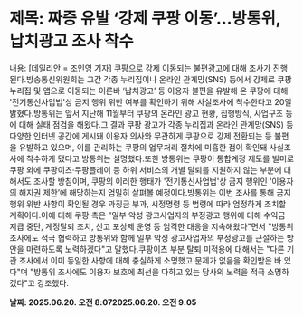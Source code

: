 # **제목: 짜증 유발 ‘강제 쿠팡 이동’…방통위, 납치광고 조사 착수**

  내용: [데일리안 = 조인영 기자] 쿠팡으로 강제 이동되는 불편광고에 대해 조사가 진행된다.방송통신위원회는 그간 각종 누리집이나 온라인 관계망(SNS) 등에서 강제로 쿠팡 누리집 및 앱으로 이동되는 이른바 ‘납치광고’ 등 이용자 불편을 유발해 온 쿠팡에 대해 '전기통신사업법'상 금지 행위 위반 여부를 확인하기 위해 사실조사에 착수한다고 20일 밝혔다.방통위는 앞서 지난해 11월부터 쿠팡의 온라인 광고 현황, 집행방식, 사업구조 등에 대해 실태 점검을 해왔다.그 결과 쿠팡 광고가 각종 누리집과 온라인 관계망(SNS) 등 다양한 인터넷 공간에 게시돼 이용자 의사와 무관하게 쿠팡으로 강제 전환되는 등 불편을 유발하고 있으며, 이를 관리하는 쿠팡의 업무처리 절차에 미흡한 점이 확인돼 사실조사에 착수하게 됐다고 방통위는 설명했다.또한 방통위는 쿠팡이 통합계정 제도를 빌미로 쿠팡 외에 쿠팡이츠·쿠팡플레이 등 하위 서비스의 개별 탈퇴를 지원하지 않는 부분에 대해서도 조사할 방침이며, 쿠팡의 이러한 행태가 '전기통신사업법'상 금지 행위인 ‘이용자의 해지권 제한’에 해당하는지 엄밀히 살펴볼 예정이다.방통위는 이번 조사를 통해 금지행위 위반 사항이 확인될 경우 과징금 부과, 시정명령 등 법령에 따라 엄정하게 조치할 계획이다.이에 대해 쿠팡 측은 "일부 악성 광고사업자의 부정광고 행위에 대해 수익금 지급 중단, 계정탈퇴 조치, 신고 포상제 운영 등 엄격한 대응을 지속해왔다"면서 "방통위 조사에도 적극 협력하고 방통위와 함께 일부 악성 광고사업자의 부정광고를 근절하는 방안을 마련하도록 노력하겠다"고 말했다.쿠팡이츠 부분 탈퇴 미적용에 대해서는 "다른 기관 조사에서 이미 동일한 사항에 대해 충실하게 소명했고 문제가 없음을 확인받은 바 있다"며 "방통위 조사에도 이용자 보호에 최선을 다하고 있는 당사의 노력을 적극 소명하겠다"고 강조했다.

  **날짜: 2025.06.20. 오전 8:072025.06.20. 오전 9:05**